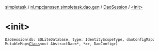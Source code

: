 [simpletask](../../index.md) / [nl.mpcjanssen.simpletask.dao.gen](../index.md) / [DaoSession](index.md) / [&lt;init&gt;](.)

# &lt;init&gt;

`DaoSession(db: SQLiteDatabase, type: IdentityScopeType, daoConfigMap: MutableMap<`[`Class`](http://docs.oracle.com/javase/6/docs/api/java/lang/Class.html)`<out AbstractDao<*, *>>, DaoConfig>)`